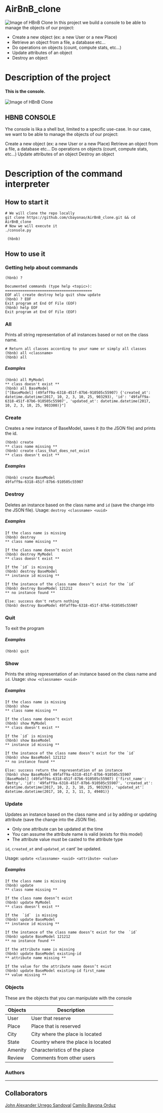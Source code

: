 # AirBnB_clone
![Image of HBnB Clone](https://github.com/cbayonao/AirBnB_clone/blob/master/hbnb_clone.png?raw=true)
In this project we build a console to be able to manage the objects of our project:

-   Create a new object (ex: a new User or a new Place)
-   Retrieve an object from a file, a database etc…
-   Do operations on objects (count, compute stats, etc…)
-   Update attributes of an object
-   Destroy an object


# Description of the project
#### This is the console.
![Image of HBnB Clone](https://github.com/cbayonao/AirBnB_clone/blob/master/consolo_diagram.png?raw=true)
## HBNB CONSOLE
Yhe console is lika a shell but, limited to a specific use-case. In our case, we want to be able to manage the objects of our project:

Create a new object (ex: a new User or a new Place)
Retrieve an object from a file, a database etc…
Do operations on objects (count, compute stats, etc…)
Update attributes of an object
Destroy an object
# Description of the command interpreter

## How to start it
```
# We will clone the repo locally
git clone https://github.com/cbayonao/AirBnB_clone.git && cd AirBnB_clone
# Now we will execute it
./console.py
```
```
 (hbnb)
```
## How to use it
### Getting help about commands
```
(hbnb) ?

Documented commands (type help <topic>):
========================================
EOF all create destroy help quit show update
(hbnb) ? EOF
Exit program at End Of File (EOF)
(hbnb) help EOF
Exit program at End Of File (EOF)
```
### All
Prints all string representation of all instances based or not on the class name.
```
# Return all classes according to your name or simply all classes
(hbnb) all <classname>
(hbnb) all
```
##### Examples
```
(hbnb) all MyModel
** class doesn't exist **
(hbnb) all BaseModel
["[BaseModel] (49faff9a-6318-451f-87b6-910505c55907) {'created_at': datetime.datetime(2017, 10, 2, 3, 10, 25, 903293), 'id': '49faff9a-6318-451f-87b6-910505c55907', 'updated_at': datetime.datetime(2017, 10, 2, 3, 10, 25, 903300)}"]
```
### Create

Creates a new instance of BaseModel, saves it (to the JSON file) and prints the id.
```
(hbnb) create
** class name missing **
(hbnb) create class_that_does_not_exist
** class doesn't exist **
```
##### Examples
```
(hbnb) create BaseModel
49faff9a-6318-451f-87b6-910505c55907
```
### Destroy
Deletes an instance based on the class name and `id` (save the change into the JSON file).
Usage:
`destroy <classname> <uuid>`
##### Examples
```
If the class name is missing
(hbnb) destroy
** class name missing **

If the class name doesn’t exist
(hbnb) destroy MyModel
** class doesn't exist **

If the `id` is missing
(hbnb) destroy BaseModel
** instance id missing **

If the instance of the class name doesn’t exist for the `id`
(hbnb) destroy BaseModel 121212
** no instance found **

Else: success don't return nothing
(hbnb) destroy BaseModel 49faff9a-6318-451f-87b6-910505c55907
```
### Quit
To exit the program
##### Examples
```
(hbnb) quit
```
### Show
Prints the string representation of an instance based on the class name and `id`.
Usage:
`show <classname> <uuid>`
##### Examples
```
If the class name is missing
(hbnb) show
** class name missing **

If the class name doesn’t exist
(hbnb) show MyModel
** class doesn't exist **

If the `id` is missing
(hbnb) show BaseModel
** instance id missing **

If the instance of the class name doesn’t exist for the `id`
(hbnb) show BaseModel 121212
** no instance found **

Else: success return the representation of an instance
(hbnb) show BaseModel 49faff9a-6318-451f-87b6-910505c55907
[BaseModel] (49faff9a-6318-451f-87b6-910505c55907) {'first_name': 'Betty', 'id': '49faff9a-6318-451f-87b6-910505c55907', 'created_at': datetime.datetime(2017, 10, 2, 3, 10, 25, 903293), 'updated_at': datetime.datetime(2017, 10, 2, 3, 11, 3, 49401)}
```
### Update
Updates an instance based on the class name and `id` by adding or updating attribute (save the change into the JSON file).
-   Only one attribute can be updated at the time
-   You can assume the attribute name is valid (exists for this model)
-   The attribute value must be casted to the attribute type

`id`,  `created_at`  and  `updated_at`  cant’ be updated.

Usage:
`update <classname> <uuid> <attribute> <value>`
##### Examples
```
If the class name is missing
(hbnb) update
** class name missing **

If the class name doesn’t exist
(hbnb) update MyModel
** class doesn't exist **

If the  `id`  is missing
(hbnb) update BaseModel
** instance id missing **

If the instance of the class name doesn’t exist for the  `id`
(hbnb) update BaseModel 121212
** no instance found **

If the attribute name is missing
(hbnb) update BaseModel existing-id
** attribute name missing **

If the value for the attribute name doesn’t exist
(hbnb) update BaseModel existing-id first_name
** value missing **
```
### Objects
These are the objects that you can manipulate with the console

| Objects       | Description                    |
|----------------|-------------------------------|
|User              |User that reserve            |
|Place             |Place that is reserved       |
|City              |City where the place is located|
|State             |Country where the place is located|
|Amenity           |Characteristics of the place |
|Review            |Comments from other users    |


### Authors
---
## Collaborators
[John Alexander Urrego Sandoval](https://github.com/mateo-a)
[Camilo Bayona Orduz](https://www.bayona.me/)
